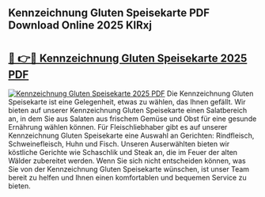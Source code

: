 ## Kennzeichnung Gluten Speisekarte PDF Download Online 2025 KlRxj

# <h2><a href="http://gc6jc9.nevu.top/?p=Kennzeichnung+Gluten+Speisekarte">🔗 👉🔴 Kennzeichnung Gluten Speisekarte 2025 PDF</a></h2>

[![Kennzeichnung Gluten Speisekarte 2025 PDF](https://i.imgur.com/dBaPXMq.png)](http://gc6jc9.nevu.top/?p=Kennzeichnung+Gluten+Speisekarte)
Die Kennzeichnung Gluten Speisekarte ist eine Gelegenheit, etwas zu wählen, das Ihnen gefällt. Wir bieten auf unserer Kennzeichnung Gluten Speisekarte einen Salatbereich an, in dem Sie aus Salaten aus frischem Gemüse und Obst für eine gesunde Ernährung wählen können. Für Fleischliebhaber gibt es auf unserer Kennzeichnung Gluten Speisekarte eine Auswahl an Gerichten: Rindfleisch, Schweinefleisch, Huhn und Fisch. Unseren Auserwählten bieten wir köstliche Gerichte wie Schaschlik und Steak an, die im Feuer der alten Wälder zubereitet werden. Wenn Sie sich nicht entscheiden können, was Sie von der Kennzeichnung Gluten Speisekarte wünschen, ist unser Team bereit zu helfen und Ihnen einen komfortablen und bequemen Service zu bieten.
